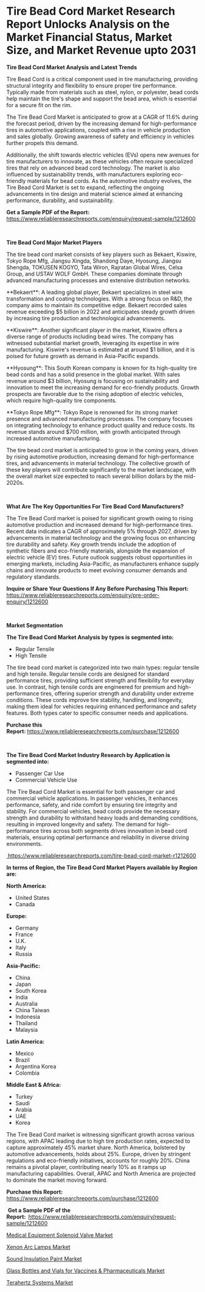 <p><h1>Tire Bead Cord Market Research Report Unlocks Analysis on the Market Financial Status, Market Size, and Market Revenue upto 2031</h1></p><p><strong>Tire Bead Cord Market Analysis and Latest Trends</strong></p>
<p><p>Tire Bead Cord is a critical component used in tire manufacturing, providing structural integrity and flexibility to ensure proper tire performance. Typically made from materials such as steel, nylon, or polyester, bead cords help maintain the tire's shape and support the bead area, which is essential for a secure fit on the rim.</p><p>The Tire Bead Cord Market is anticipated to grow at a CAGR of 11.6% during the forecast period, driven by the increasing demand for high-performance tires in automotive applications, coupled with a rise in vehicle production and sales globally. Growing awareness of safety and efficiency in vehicles further propels this demand. </p><p>Additionally, the shift towards electric vehicles (EVs) opens new avenues for tire manufacturers to innovate, as these vehicles often require specialized tires that rely on advanced bead cord technology. The market is also influenced by sustainability trends, with manufacturers exploring eco-friendly materials for bead cords. As the automotive industry evolves, the Tire Bead Cord Market is set to expand, reflecting the ongoing advancements in tire design and material science aimed at enhancing performance, durability, and sustainability.</p></p>
<p><strong>Get a Sample PDF of the Report:&nbsp;</strong> <a href="https://www.reliableresearchreports.com/enquiry/request-sample/1212600?utm_campaign=8&utm_medium=2&utm_source=Github&utm_content=ia&utm_term=06102024&utm_id=tire-bead-cord">https://www.reliableresearchreports.com/enquiry/request-sample/1212600</a></p>
<p>&nbsp;</p>
<p><strong>Tire Bead Cord Major Market Players</strong></p>
<p><p>The tire bead cord market consists of key players such as Bekaert, Kiswire, Tokyo Rope Mfg, Jiangsu Xingda, Shandong Daye, Hyosung, Jiangsu Shengda, TOKUSEN KOGYO, Tata Wiron, Rajratan Global Wires, Celsa Group, and USTAV WOLF GmbH. These companies dominate through advanced manufacturing processes and extensive distribution networks.</p><p>**Bekaert**: A leading global player, Bekaert specializes in steel wire transformation and coating technologies. With a strong focus on R&D, the company aims to maintain its competitive edge. Bekaert recorded sales revenue exceeding $5 billion in 2022 and anticipates steady growth driven by increasing tire production and technological advancements.</p><p>**Kiswire**: Another significant player in the market, Kiswire offers a diverse range of products including bead wires. The company has witnessed substantial market growth, leveraging its expertise in wire manufacturing. Kiswire's revenue is estimated at around $1 billion, and it is poised for future growth as demand in Asia-Pacific expands.</p><p>**Hyosung**: This South Korean company is known for its high-quality tire bead cords and has a solid presence in the global market. With sales revenue around $3 billion, Hyosung is focusing on sustainability and innovation to meet the increasing demand for eco-friendly products. Growth prospects are favorable due to the rising adoption of electric vehicles, which require high-quality tire components.</p><p>**Tokyo Rope Mfg**: Tokyo Rope is renowned for its strong market presence and advanced manufacturing processes. The company focuses on integrating technology to enhance product quality and reduce costs. Its revenue stands around $700 million, with growth anticipated through increased automotive manufacturing.</p><p>The tire bead cord market is anticipated to grow in the coming years, driven by rising automotive production, increasing demand for high-performance tires, and advancements in material technology. The collective growth of these key players will contribute significantly to the market landscape, with the overall market size expected to reach several billion dollars by the mid-2020s.</p></p>
<p>&nbsp;</p>
<p><strong>What Are The Key Opportunities For Tire Bead Cord Manufacturers?</strong></p>
<p><p>The Tire Bead Cord market is poised for significant growth owing to rising automotive production and increased demand for high-performance tires. Recent data indicates a CAGR of approximately 5% through 2027, driven by advancements in material technology and the growing focus on enhancing tire durability and safety. Key growth trends include the adoption of synthetic fibers and eco-friendly materials, alongside the expansion of electric vehicle (EV) tires. Future outlook suggests robust opportunities in emerging markets, including Asia-Pacific, as manufacturers enhance supply chains and innovate products to meet evolving consumer demands and regulatory standards.</p></p>
<p><strong>Inquire or Share Your Questions If Any Before Purchasing This Report:</strong> <a href="https://www.reliableresearchreports.com/enquiry/pre-order-enquiry/1212600?utm_campaign=8&utm_medium=2&utm_source=Github&utm_content=ia&utm_term=06102024&utm_id=tire-bead-cord">https://www.reliableresearchreports.com/enquiry/pre-order-enquiry/1212600</a></p>
<p>&nbsp;</p>
<p><strong>Market Segmentation</strong></p>
<p><strong>The Tire Bead Cord Market Analysis by types is segmented into:</strong></p>
<p><ul><li>Regular Tensile</li><li>High Tensile</li></ul></p>
<p><p>The tire bead cord market is categorized into two main types: regular tensile and high tensile. Regular tensile cords are designed for standard performance tires, providing sufficient strength and flexibility for everyday use. In contrast, high tensile cords are engineered for premium and high-performance tires, offering superior strength and durability under extreme conditions. These cords improve tire stability, handling, and longevity, making them ideal for vehicles requiring enhanced performance and safety features. Both types cater to specific consumer needs and applications.</p></p>
<p><strong>Purchase this Report:&nbsp;</strong><a href="https://www.reliableresearchreports.com/purchase/1212600?utm_campaign=8&utm_medium=2&utm_source=Github&utm_content=ia&utm_term=06102024&utm_id=tire-bead-cord">https://www.reliableresearchreports.com/purchase/1212600</a></p>
<p>&nbsp;</p>
<p><strong>The Tire Bead Cord Market Industry Research by Application is segmented into:</strong></p>
<p><ul><li>Passenger Car Use</li><li>Commercial Vehicle Use</li></ul></p>
<p><p>The Tire Bead Cord Market is essential for both passenger car and commercial vehicle applications. In passenger vehicles, it enhances performance, safety, and ride comfort by ensuring tire integrity and stability. For commercial vehicles, bead cords provide the necessary strength and durability to withstand heavy loads and demanding conditions, resulting in improved longevity and safety. The demand for high-performance tires across both segments drives innovation in bead cord materials, ensuring optimal performance and reliability in diverse driving environments.</p></p>
<p><a href="https://www.reliableresearchreports.com/tire-bead-cord-market-r1212600?utm_campaign=8&utm_medium=2&utm_source=Github&utm_content=ia&utm_term=06102024&utm_id=tire-bead-cord">&nbsp;https://www.reliableresearchreports.com/tire-bead-cord-market-r1212600</a></p>
<p><strong>In terms of Region, the Tire Bead Cord Market Players available by Region are:</strong></p>
<p>
    <p> <strong> North America: </strong>
        <ul>
            <li>United States</li>
            <li>Canada</li>
        </ul>
        </p> 
    <p> <strong> Europe: </strong>
        <ul>
            <li>Germany</li>
            <li>France</li>
            <li>U.K.</li>
            <li>Italy</li>
            <li>Russia</li>
        </ul>
        </p> 
    <p> <strong> Asia-Pacific: </strong>
        <ul>
            <li>China</li>
            <li>Japan</li>
            <li>South Korea</li>
            <li>India</li>
            <li>Australia</li>
            <li>China Taiwan</li>
            <li>Indonesia</li>
            <li>Thailand</li>
            <li>Malaysia</li>
        </ul>
        </p> 
    <p> <strong> Latin America: </strong>
        <ul>
            <li>Mexico</li>
            <li>Brazil</li>
            <li>Argentina Korea</li>
            <li>Colombia</li>
        </ul>
        </p> 
    <p> <strong> Middle East & Africa: </strong>
        <ul>
            <li>Turkey</li>
            <li>Saudi</li>
            <li>Arabia</li>
            <li>UAE</li>
            <li>Korea</li>
        </ul>
    </p>
    </p>
<p><p>The Tire Bead Cord market is witnessing significant growth across various regions, with APAC leading due to high tire production rates, expected to capture approximately 45% market share. North America, bolstered by automotive advancements, holds about 25%. Europe, driven by stringent regulations and eco-friendly initiatives, accounts for roughly 20%. China remains a pivotal player, contributing nearly 10% as it ramps up manufacturing capabilities. Overall, APAC and North America are projected to dominate the market moving forward.</p></p>
<p><strong>Purchase this Report: </strong><a href="https://www.reliableresearchreports.com/purchase/1212600?utm_campaign=8&utm_medium=2&utm_source=Github&utm_content=ia&utm_term=06102024&utm_id=tire-bead-cord">https://www.reliableresearchreports.com/purchase/1212600</a></p>
<p>&nbsp;<strong>Get a Sample PDF of the Report:&nbsp;&nbsp;</strong><a href="https://www.reliableresearchreports.com/enquiry/request-sample/1212600?utm_campaign=8&utm_medium=2&utm_source=Github&utm_content=ia&utm_term=06102024&utm_id=tire-bead-cord">https://www.reliableresearchreports.com/enquiry/request-sample/1212600</a></p>
<p><strong></strong></p>
<p><p><a href="https://github.com/JudyWalsh475/Market-Research-Report-List-1/blob/main/medical-equipment-solenoid-valve-market.md?utm_campaign=8&utm_medium=2&utm_source=Github&utm_content=ia&utm_term=06102024&utm_id=tire-bead-cord">Medical Equipment Solenoid Valve Market</a></p><p><a href="https://issuu.com/reportprime-2/docs/xenon-arc-lamps-market-size-2030.pp_adaa3c0862b850?utm_campaign=8&utm_medium=2&utm_source=Github&utm_content=ia&utm_term=06102024&utm_id=tire-bead-cord">Xenon Arc Lamps Market</a></p><p><a href="https://medium.com/@thereseofsweden/consumer-behavior-shifts-in-the-sound-insulation-paint-market-demand-analysis-and-forecast-46090401ea35?utm_campaign=8&utm_medium=2&utm_source=Github&utm_content=ia&utm_term=06102024&utm_id=tire-bead-cord">Sound Insulation Paint Market</a></p><p><a href="https://github.com/AshikRahman665/Market-Research-Report-List-1/blob/main/glass-bottles-and-vials-for-vaccines-pharmaceuticals-market.md?utm_campaign=8&utm_medium=2&utm_source=Github&utm_content=ia&utm_term=06102024&utm_id=tire-bead-cord">Glass Bottles and Vials for Vaccines & Pharmaceuticals Market</a></p><p><a href="https://www.linkedin.com/pulse/strategic-market-insights-navigating-global-terahertz-systems-dmile?utm_campaign=8&utm_medium=2&utm_source=Github&utm_content=ia&utm_term=06102024&utm_id=tire-bead-cord">Terahertz Systems Market</a></p></p>